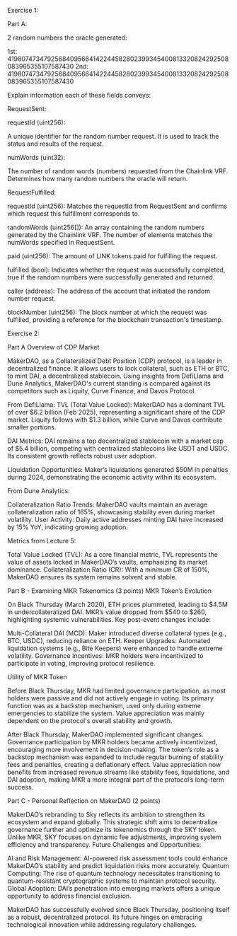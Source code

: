 Exercise 1: 

Part A:

2 random numbers the oracle generated:

1st: 41980747347925684095664142244582802399345400813320824292508083965355107587430
2nd: 41980747347925684095664142244582802399345400813320824292508083965355107587430

Explain information each of these fields conveys:
 
RequestSent:

requestId (uint256):

A unique identifier for the random number request. It is used to track the status and results of the request.

numWords (uint32):

The number of random words (numbers) requested from the Chainlink VRF. Determines how many random numbers the oracle will return.

RequestFulfilled:

requestId (uint256): Matches the requestId from RequestSent and confirms which request this fulfillment corresponds to.

randomWords (uint256[]): An array containing the random numbers generated by the Chainlink VRF. The number of elements matches the numWords specified in RequestSent.

paid (uint256): The amount of LINK tokens paid for fulfilling the request.

fulfilled (bool): Indicates whether the request was successfully completed, true if the random numbers were successfully generated and returned.

caller (address): The address of the account that initiated the random number request.

blockNumber (uint256): The block number at which the request was fulfilled, providing a reference for the blockchain transaction's timestamp.

Exercise 2:

Part A
Overview of CDP Market

MakerDAO, as a Collateralized Debt Position (CDP) protocol, is a leader in decentralized finance. It allows users to lock collateral, such as ETH or BTC, to mint DAI, a decentralized stablecoin. Using insights from DefiLlama and Dune Analytics, MakerDAO's current standing is compared against its competitors such as Liquity, Curve Finance, and Davos Protocol.

From DefiLlama:
TVL (Total Value Locked): MakerDAO has a dominant TVL of over $6.2 billion (Feb 2025), representing a significant share of the CDP market. Liquity follows with $1.3 billion, while Curve and Davos contribute smaller portions.

DAI Metrics: DAI remains a top decentralized stablecoin with a market cap of $5.4 billion, competing with centralized stablecoins like USDT and USDC. Its consistent growth reflects robust user adoption.

Liquidation Opportunities: Maker’s liquidations generated $50M in penalties during 2024, demonstrating the economic activity within its ecosystem.

From Dune Analytics:

Collateralization Ratio Trends: MakerDAO vaults maintain an average collateralization ratio of 165%, showcasing stability even during market volatility.
User Activity: Daily active addresses minting DAI have increased by 15% YoY, indicating growing adoption.

Metrics from Lecture 5:

Total Value Locked (TVL): As a core financial metric, TVL represents the value of assets locked in MakerDAO’s vaults, emphasizing its market dominance.
Collateralization Ratio (CR): With a minimum CR of 150%, MakerDAO ensures its system remains solvent and stable.

Part B - Examining MKR Tokenomics (3 points)
MKR Token’s Evolution

On Black Thursday (March 2020), ETH prices plummeted, leading to $4.5M in undercollateralized DAI. MKR’s value dropped from $540 to $260, highlighting systemic vulnerabilities. Key post-event changes include:

Multi-Collateral DAI (MCD): Maker introduced diverse collateral types (e.g., BTC, USDC), reducing reliance on ETH.
Keeper Upgrades: Automated liquidation systems (e.g., Bite Keepers) were enhanced to handle extreme volatility.
Governance Incentives: MKR holders were incentivized to participate in voting, improving protocol resilience.

Utility of MKR Token

Before Black Thursday, MKR had limited governance participation, as most holders were passive and did not actively engage in voting. Its primary function was as a backstop mechanism, used only during extreme emergencies to stabilize the system. Value appreciation was mainly dependent on the protocol's overall stability and growth.

After Black Thursday, MakerDAO implemented significant changes. Governance participation by MKR holders became actively incentivized, encouraging more involvement in decision-making. The token’s role as a backstop mechanism was expanded to include regular burning of stability fees and penalties, creating a deflationary effect. Value appreciation now benefits from increased revenue streams like stability fees, liquidations, and DAI adoption, making MKR a more integral part of the protocol’s long-term success.

Part C - Personal Reflection on MakerDAO (2 points)

MakerDAO’s rebranding to Sky reflects its ambition to strengthen its ecosystem and expand globally. This strategic shift aims to decentralize governance further and optimize its tokenomics through the SKY token. Unlike MKR, SKY focuses on dynamic fee adjustments, improving system efficiency and transparency.
Future Challenges and Opportunities:

AI and Risk Management: AI-powered risk assessment tools could enhance MakerDAO’s stability and predict liquidation risks more accurately.
Quantum Computing: The rise of quantum technology necessitates transitioning to quantum-resistant cryptographic systems to maintain protocol security.
Global Adoption: DAI’s penetration into emerging markets offers a unique opportunity to address financial exclusion.

MakerDAO has successfully evolved since Black Thursday, positioning itself as a robust, decentralized protocol. Its future hinges on embracing technological innovation while addressing regulatory challenges. 


